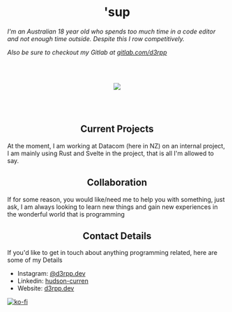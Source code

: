 <h1 align="center">'sup</h1>

<em>I'm an Australian 18 year old who spends too much time in a code editor and not enough time outside. Despite this I row competitively. </em>

<em>Also be sure to checkout my Gitlab at <a href="https://gitlab.com/d3rpp">gitlab.com/d3rpp</a></em>

<br /><br />

<div align="center">
  <img src="https://github-readme-streak-stats.herokuapp.com/?user=d3rpp&theme=dark" >
 </div>

<br /><br />

<h2 align="center">Current Projects</h2>

At the moment, I am working at Datacom (here in NZ) on an internal project, I am mainly using Rust and Svelte in the project, that is all I'm allowed to say.

<h2 align="center">Collaboration</h2>
If for some reason, you would like/need me to help you with something, just ask, I am always looking to learn new things and gain new experiences in the wonderful world that is programming

<h2 align="center">Contact Details</h2>
If you'd like to get in touch about anything programming related, here are some of my Details

  - Instagram: [@d3rpp.dev](https://www.instagram.com/d3rpp.dev/)
  - Linkedin: [hudson-curren](https://www.linkedin.com/in/hudson-curren/)
  - Website: [d3rpp.dev](https://d3rpp.dev/)

<!-- <h2 align="center">Photo Gallery</h2>
<div style="display:flex; justify-content:center;">

  <div style="width:40%;height:40vh;background-image: url('https://user-images.githubusercontent.com/45675641/123402680-196d4b00-d5fc-11eb-962c-41eca17bd507.png'); background-size: contain;"> </div>

  <div style="width:40%;height:40vh;background-image: url('https://user-images.githubusercontent.com/45675641/123402797-3b66cd80-d5fc-11eb-8327-20b45e68975e.png'); background-size: contain;"> </div>

</div> -->

[![ko-fi](https://ko-fi.com/img/githubbutton_sm.svg)](https://ko-fi.com/P5P4BUSNG)
